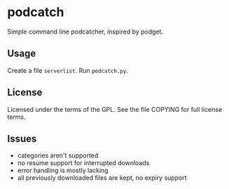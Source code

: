 podcatch
========

Simple command line podcatcher, inspired by podget.

Usage
-----

Create a file `serverlist`. Run `podcatch.py`.


License
-------

Licensed under the terms of the GPL. See the file COPYING for full license
terms.

Issues
------

- categories aren't supported
- no resume support for interrupted downloads
- error handling is mostly lacking
- all previously downloaded files are kept, no expiry support

